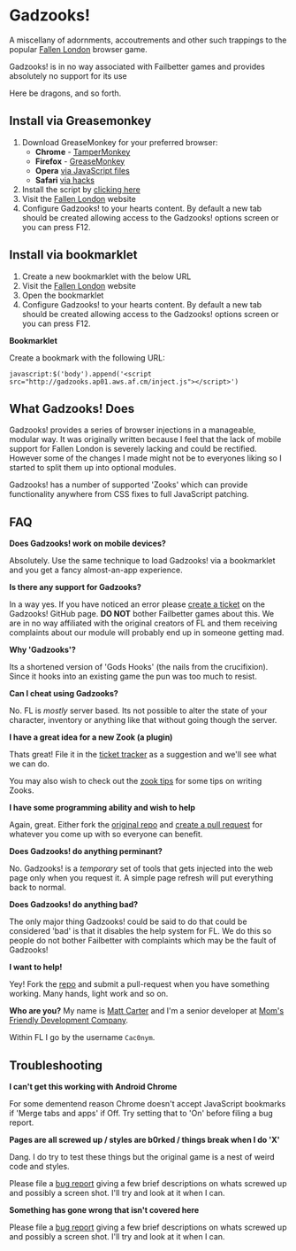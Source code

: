 Gadzooks!
=========
A miscellany of adornments, accoutrements and other such trappings to the popular [Fallen London](http://fallenlondon.storynexus.com) browser game.

Gadzooks! is in no way associated with Failbetter games and provides absolutely no support for its use

Here be dragons, and so forth.


Install via Greasemonkey
-----------------------------
1. Download GreaseMonkey for your preferred browser:
	* **Chrome** - [TamperMonkey](https://chrome.google.com/webstore/detail/tampermonkey/dhdgffkkebhmkfjojejmpbldmpobfkfo)
	* **Firefox** - [GreaseMonkey](https://addons.mozilla.org/en-US/firefox/addon/greasemonkey/)
	* **Opera** [via JavaScript files](http://www.ghacks.net/2008/08/10/greasemonkey-in-opera/)
	* **Safari** [via hacks](http://www.simplehelp.net/2007/11/14/how-to-run-greasemonkey-scripts-in-safari/)
2. Install the script by [clicking here](https://github.com/hash-bang/gadzooks/raw/master/gadzooks.greasemonkey.user.js)
3. Visit the [Fallen London](http://fallenlondon.storynexus.com) website
4. Configure Gadzooks! to your hearts content. By default a new tab should be created allowing access to the Gadzooks! options screen or you can press F12.


Install via bookmarklet
-----------------------
1. Create a new bookmarklet with the below URL
2. Visit the [Fallen London](http://fallenlondon.storynexus.com) website
3. Open the bookmarklet
4. Configure Gadzooks! to your hearts content. By default a new tab should be created allowing access to the Gadzooks! options screen or you can press F12.


**Bookmarklet**

Create a bookmark with the following URL: 

```
javascript:$('body').append('<script src="http://gadzooks.ap01.aws.af.cm/inject.js"></script>')
```



What Gadzooks! Does
-------------------
Gadzooks! provides a series of browser injections in a manageable, modular way.
It was originally written because I feel that the lack of mobile support for Fallen London is severely lacking and could be rectified. However some of the changes I made might not be to everyones liking so I started to split them up into optional modules.

Gadzooks! has a number of supported 'Zooks' which can provide functionality anywhere from CSS fixes to full JavaScript patching.


FAQ
---
**Does Gadzooks! work on mobile devices?**

Absolutely. Use the same technique to load Gadzooks! via a bookmarklet and you get a fancy almost-an-app experience.


**Is there any support for Gadzooks?**

In a way yes. If you have noticed an error please [create a ticket](https://github.com/hash-bang/gadzooks/issues) on the Gadzooks! GitHub page. **DO NOT** bother Failbetter games about this. We are in no way affiliated with the original creators of FL and them receiving complaints about our module will probably end up in someone getting mad.


**Why 'Gadzooks'?**

Its a shortened version of 'Gods Hooks' (the nails from the crucifixion). Since it hooks into an existing game the pun was too much to resist.


**Can I cheat using Gadzooks?**

No. FL is *mostly* server based. Its not possible to alter the state of your character, inventory or anything like that without going though the server.


**I have a great idea for a new Zook (a plugin)**

Thats great! File it in the [ticket tracker](https://github.com/hash-bang/gadzooks/issues) as a suggestion and we'll see what we can do.

You may also wish to check out the [zook tips](zooks.md) for some tips on writing Zooks.


**I have some programming ability and wish to help**

Again, great. Either fork the [original repo](https://github.com/hash-bang/gadzooks) and [create a pull request](https://help.github.com/articles/creating-a-pull-request) for whatever you come up with so everyone can benefit.


**Does Gadzooks! do anything perminant?**

No. Gadzooks! is a *temporary* set of tools that gets injected into the web page only when you request it. A simple page refresh will put everything back to normal.


**Does Gadzooks! do anything bad?**

The only major thing Gadzooks! could be said to do that could be considered 'bad' is that it disables the help system for FL. We do this so people do not bother Failbetter with complaints which may be the fault of Gadzooks!


**I want to help!**

Yey! Fork the [repo](https://github.com/hash-bang/gadzooks) and submit a pull-request when you have something working. Many hands, light work and so on.


**Who are you?**
My name is [Matt Carter](https://github.com/hash-bang) and I'm a senior developer at [Mom's Friendly Development Company](http://mfdc.biz).

Within FL I go by the username `Cac0nym`.


Troubleshooting
---------------

**I can't get this working with Android Chrome**

For some dementend reason Chrome doesn't accept JavaScript bookmarks if 'Merge tabs and apps' if Off. Try setting that to 'On' before filing a bug report.


**Pages are all screwed up / styles are b0rked / things break when I do 'X'**

Dang. I do try to test these things but the original game is a nest of weird code and styles. 

Please file a [bug report](https://github.com/hash-bang/gadzooks/issues) giving a few brief descriptions on whats screwed up and possibly a screen shot. I'll try and look at it when I can.


**Something has gone wrong that isn't covered here**

Please file a [bug report](https://github.com/hash-bang/gadzooks/issues) giving a few brief descriptions on whats screwed up and possibly a screen shot. I'll try and look at it when I can.
